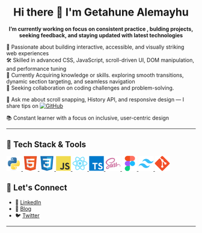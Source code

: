   <!--
**getishe/getishe** is a ✨ _special_ ✨ repository because its `README.md` (this file) appears on your GitHub profile.

Here are some ideas to get you started:

-->
<h1 align="center">  Hi there 👋 I'm Getahune Alemayhu </h1>  
 <p align="center"> <strong> I’m currently working on focus on consistent practice , bulding projects, seeking feedback, and staying updated with latest technologies </strong> </p>
🎯 Passionate about building interactive, accessible, and visually striking web experiences  </br>
🛠️ Skilled in advanced CSS, JavaScript, scroll-driven UI, DOM manipulation, and performance tuning  </br>
🌱 Currently Acquiring knowledge or skills. exploring smooth transitions, dynamic section targeting, and seamless navigation  </br>
👯 Seeking collaboration on coding challenges and problem-solving. </br>
<p align="left">
  💬 Ask me about scroll snapping, History API, and responsive design — I share tips on 
  <a href="https://medium.com/@getahune.alemayhu" target="_blank" style="display:inline-block;">
<img src="https://camo.githubusercontent.com/a3a0050f4553ad1a7ca4f36fe136688e47ed67aae4b57e292461da18fe3a5c8c/68747470733a2f2f696d672e736869656c64732e696f2f62616467652f4d656469756d2e636f6d2d677261793f7374796c653d666c61742d737175617265266c6f676f3d4d454449554d" alt="GitHub" data-canonical-src="https://img.shields.io/badge/Medium.com-gray?style=flat-square&amp;logo=MEDIUM" style="max-width: 100%;">
  </a>
</p>
📚 Constant learner with a focus on inclusive, user-centric design </br>

---

## 🧰 Tech Stack & Tools

<p align="left">
  <!-- Python -->
  <a href="https://www.python.org" target="_blank" rel="noreferrer">
  <img src="https://raw.githubusercontent.com/devicons/devicon/master/icons/python/python-original.svg" alt="Python" width="40" height="40"/>
</a>
  <!-- HTML -->
  <a href="https://developer.mozilla.org/en-US/docs/Web/HTML" target="_blank" rel="noreferrer">
    <img src="https://raw.githubusercontent.com/devicons/devicon/master/icons/html5/html5-original.svg" alt="HTML5" width="40" height="40"/>
  </a>

  <!-- CSS -->
  <a href="https://developer.mozilla.org/en-US/docs/Web/CSS" target="_blank" rel="noreferrer">
    <img src="https://raw.githubusercontent.com/devicons/devicon/master/icons/css3/css3-original.svg" alt="CSS3" width="40" height="40"/>
  </a>

  <!-- JavaScript -->
  <a href="https://developer.mozilla.org/en-US/docs/Web/JavaScript" target="_blank" rel="noreferrer">
    <img src="https://raw.githubusercontent.com/devicons/devicon/master/icons/javascript/javascript-original.svg" alt="JavaScript" width="40" height="40"/>
  </a>

  
  <!-- React -->
  <a href="https://reactjs.org/" target="_blank" rel="noreferrer">
    <img src="https://raw.githubusercontent.com/devicons/devicon/master/icons/react/react-original.svg" alt="React" width="40" height="40"/>
  </a>

  <!-- TypeScript -->
  <a href="https://www.typescriptlang.org/" target="_blank" rel="noreferrer">
    <img src="https://raw.githubusercontent.com/devicons/devicon/master/icons/typescript/typescript-original.svg" alt="TypeScript" width="40" height="40"/>
  </a>

  <!-- Sass -->
  <a href="https://sass-lang.com/" target="_blank" rel="noreferrer">
    <img src="https://raw.githubusercontent.com/devicons/devicon/master/icons/sass/sass-original.svg" alt="Sass" width="40" height="40"/>
  </a>

  <!-- Figma -->
  <a href="https://figma.com/" target="_blank" rel="noreferrer">
    <img src="https://raw.githubusercontent.com/devicons/devicon/master/icons/figma/figma-original.svg" alt="Figma" width="40" height="40"/>
  </a>

  <a href="https://tailwindcss.com" target="_blank" rel="noreferrer">
  <img src="https://raw.githubusercontent.com/devicons/devicon/master/icons/tailwindcss/tailwindcss-original.svg" alt="Tailwind CSS" width="40" height="40"/>
  </a>

  <!-- Git -->
  <a href="https://git-scm.com/" target="_blank" rel="noreferrer">
    <img src="https://raw.githubusercontent.com/devicons/devicon/master/icons/git/git-original.svg" alt="Git" width="40" height="40"/>
  </a>

  
</p>



## 🤝 Let's Connect

- 🔗 [LinkedIn](your-link)
- 📝 [Blog](your-blog-if-any)
- 🐦 [Twitter](your-handle)

---
